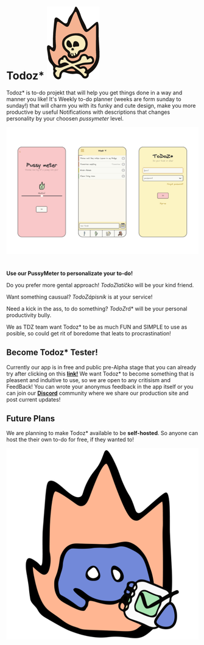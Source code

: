 
# Todoz* ![Logo](/Images/Logo.png)


Todoz* is to-do projekt that will help you get things done in a way and manner you like! It's Weekly to-do planner (weeks are form sunday to sunday!) that will charm you with its funky and cute design, make you more productive by useful Notifications with descriptions that changes personality by your choosen *pussymeter* level.

![Showcase](/Images/Showcase.png)

#

**Use our PussyMeter to personalizate your to-do!**

Do you prefer more gental approach! *TodoZlatíčko* will be your kind friend.

Want something causual? *TodoZápisník* is at your service!

Need a kick in the ass, to do something? *TodoZ*rd* will be your personal productivity bully.

We as TDZ team want Todoz* to be as much FUN and SIMPLE to use as posible, so could get rit of boredome that leats to procrastination!

## Become Todoz* Tester!

Currently our app is in free and public pre-Alpha stage that you can already try after clicking on this **[link!](https://todoz.gfapp.eu/)**
We want Todoz* to become something that is pleasent and induitive to use, so we are open to any critisism and FeedBack! You can wrote your anonymus feedback in the app itself or you can join our **[Discord]()** community where we share our production site and post current updates!
## Future Plans
We are planning to make Todoz* available to be **self-hosted**. So anyone can host the their own to-do for free, if they wanted to!

![Discord](/Images/Discord.png)


